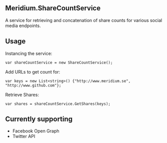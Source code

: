 Meridium.ShareCountService
---

A service for retrieving and concatenation of share counts for various social media endpoints.

## Usage 

Instancing the service:

`var shareCountService = new ShareCountService();`

Add URLs to get count for:

`var keys = new List<string>() {"http://www.meridium.se", "http://www.github.com"};`

Retrieve Shares:

`var shares = shareCountService.GetShares(keys);`

## Currently supporting
- Facebook Open Graph
- Twitter API
